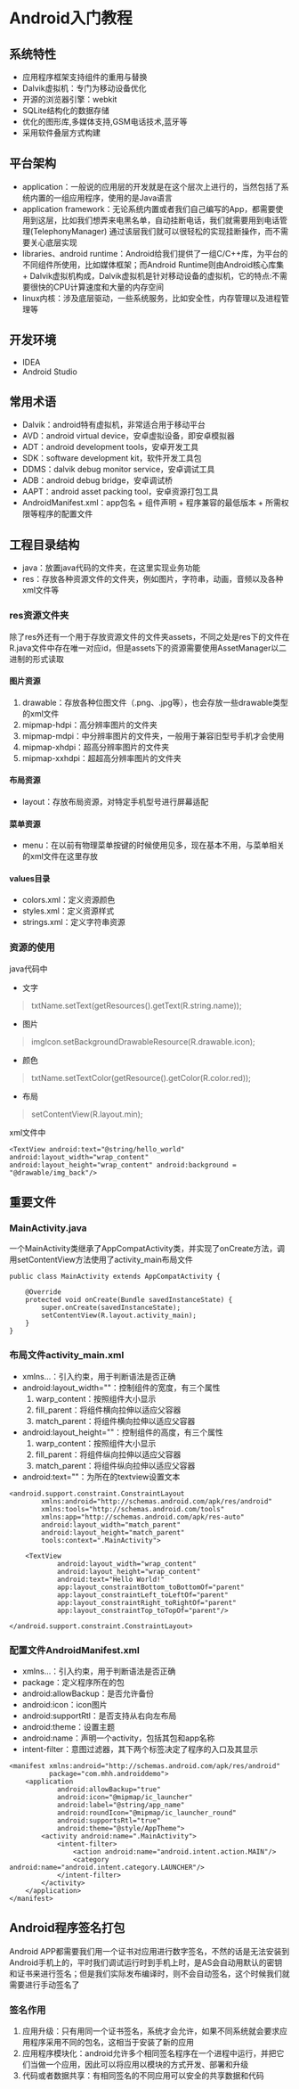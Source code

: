 # Android入门教程

## 系统特性
+ 应用程序框架支持组件的重用与替换
+ Dalvik虚拟机：专门为移动设备优化
+ 开源的浏览器引擎：webkit
+ SQLite结构化的数据存储
+ 优化的图形库,多媒体支持,GSM电话技术,蓝牙等
+ 采用软件叠层方式构建

## 平台架构
+ application：一般说的应用层的开发就是在这个层次上进行的，当然包括了系统内置的一组应用程序，使用的是Java语言
+ application framework：无论系统内置或者我们自己编写的App，都需要使用到这层，比如我们想弄来电黑名单，自动挂断电话，我们就需要用到电话管理(TelephonyManager) 通过该层我们就可以很轻松的实现挂断操作，而不需要关心底层实现
+ libraries、android runtime：Android给我们提供了一组C/C++库，为平台的不同组件所使用，比如媒体框架；而Android Runtime则由Android核心库集 + Dalvik虚拟机构成，Dalvik虚拟机是针对移动设备的虚拟机，它的特点:不需要很快的CPU计算速度和大量的内存空间
+ linux内核：涉及底层驱动，一些系统服务，比如安全性，内存管理以及进程管理等

## 开发环境
+ IDEA
+ Android Studio

## 常用术语
+ Dalvik：android特有虚拟机，非常适合用于移动平台
+ AVD：android virtual device，安卓虚拟设备，即安卓模拟器
+ ADT：android development tools，安卓开发工具
+ SDK：software development kit，软件开发工具包
+ DDMS：dalvik debug monitor service，安卓调试工具
+ ADB：android debug bridge，安卓调试桥
+ AAPT：android asset packing tool，安卓资源打包工具
+ AndroidManifest.xml：app包名 + 组件声明 + 程序兼容的最低版本 + 所需权限等程序的配置文件


## 工程目录结构
+ java：放置java代码的文件夹，在这里实现业务功能
+ res：存放各种资源文件的文件夹，例如图片，字符串，动画，音频以及各种xml文件等

### res资源文件夹
除了res外还有一个用于存放资源文件的文件夹assets，不同之处是res下的文件在R.java文件中存在唯一对应id，但是assets下的资源需要使用AssetManager以二进制的形式读取

#### 图片资源
1. drawable：存放各种位图文件（.png、.jpg等），也会存放一些drawable类型的xml文件
2. mipmap-hdpi：高分辨率图片的文件夹
3. mipmap-mdpi：中分辨率图片的文件夹，一般用于兼容旧型号手机才会使用
4. mipmap-xhdpi：超高分辨率图片的文件夹
5. mipmap-xxhdpi：超超高分辨率图片的文件夹

#### 布局资源
+ layout：存放布局资源，对特定手机型号进行屏幕适配

#### 菜单资源
+ menu：在以前有物理菜单按键的时候使用见多，现在基本不用，与菜单相关的xml文件在这里存放

#### values目录
+ colors.xml：定义资源颜色
+ styles.xml：定义资源样式
+ strings.xml：定义字符串资源

### 资源的使用
java代码中
+ 文字
> txtName.setText(getResources().getText(R.string.name));

+ 图片
> imgIcon.setBackgroundDrawableResource(R.drawable.icon);

+ 颜色
> txtName.setTextColor(getResource().getColor(R.color.red));

+ 布局
> setContentView(R.layout.min);

xml文件中

`<TextView android:text="@string/hello_world" android:layout_width="wrap_content" android:layout_height="wrap_content" android:background = "@drawable/img_back"/>`

## 重要文件

### MainActivity.java
一个MainActivity类继承了AppCompatActivity类，并实现了onCreate方法，调用setContentView方法使用了activity_main布局文件
```
public class MainActivity extends AppCompatActivity {

    @Override
    protected void onCreate(Bundle savedInstanceState) {
        super.onCreate(savedInstanceState);
        setContentView(R.layout.activity_main);
    }
}
```

### 布局文件activity_main.xml
+ xmlns...：引入约束，用于判断语法是否正确
+ android:layout_width=""：控制组件的宽度，有三个属性
   1. warp_content：按照组件大小显示
   2. fill_parent：将组件横向拉伸以适应父容器
   3. match_parent：将组件横向拉伸以适应父容器
+ android:layout_height=""：控制组件的高度，有三个属性
   1. warp_content：按照组件大小显示
   2. fill_parent：将组件纵向拉伸以适应父容器
   3. match_parent：将组件纵向拉伸以适应父容器
+ android:text=""：为所在的textview设置文本

```
<android.support.constraint.ConstraintLayout
        xmlns:android="http://schemas.android.com/apk/res/android"
        xmlns:tools="http://schemas.android.com/tools"
        xmlns:app="http://schemas.android.com/apk/res-auto"
        android:layout_width="match_parent"
        android:layout_height="match_parent"
        tools:context=".MainActivity">

    <TextView
            android:layout_width="wrap_content"
            android:layout_height="wrap_content"
            android:text="Hello World!"
            app:layout_constraintBottom_toBottomOf="parent"
            app:layout_constraintLeft_toLeftOf="parent"
            app:layout_constraintRight_toRightOf="parent"
            app:layout_constraintTop_toTopOf="parent"/>

</android.support.constraint.ConstraintLayout>
```

### 配置文件AndroidManifest.xml
+ xmlns...：引入约束，用于判断语法是否正确
+ package：定义程序所在的包
+ android:allowBackup：是否允许备份
+ android:icon：icon图片
+ android:supportRtl：是否支持从右向左布局
+ android:theme：设置主题
+ android:name：声明一个activity，包括其包和app名称
+ intent-filter：意图过滤器，其下两个标签决定了程序的入口及其显示

```
<manifest xmlns:android="http://schemas.android.com/apk/res/android"
          package="com.mhh.androiddemo">
    <application
            android:allowBackup="true"
            android:icon="@mipmap/ic_launcher"
            android:label="@string/app_name"
            android:roundIcon="@mipmap/ic_launcher_round"
            android:supportsRtl="true"
            android:theme="@style/AppTheme">
        <activity android:name=".MainActivity">
            <intent-filter>
                <action android:name="android.intent.action.MAIN"/>
                <category android:name="android.intent.category.LAUNCHER"/>
            </intent-filter>
        </activity>
    </application>
</manifest>
```

## Android程序签名打包
Android APP都需要我们用一个证书对应用进行数字签名，不然的话是无法安装到Android手机上的，平时我们调试运行时到手机上时，是AS会自动用默认的密钥和证书来进行签名；但是我们实际发布编译时，则不会自动签名，这个时候我们就需要进行手动签名了

### 签名作用
1. 应用升级：只有用同一个证书签名，系统才会允许，如果不同系统就会要求应用程序采用不同的包名，这相当于安装了新的应用
2. 应用程序模块化：android允许多个相同签名程序在一个进程中运行，并把它们当做一个应用，因此可以将应用以模块的方式开发、部署和升级
3. 代码或者数据共享：有相同签名的不同应用可以安全的共享数据和代码



